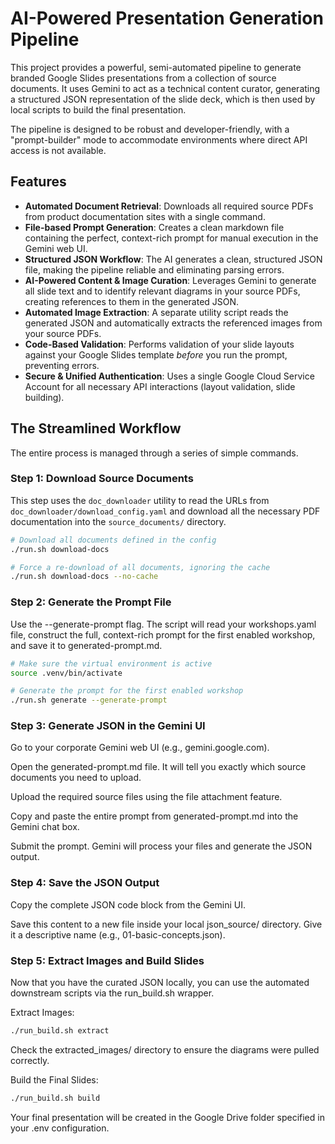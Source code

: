 # **AI-Powered Presentation Generation Pipeline**

This project provides a powerful, semi-automated pipeline to generate branded Google Slides presentations from a collection of source documents. It uses Gemini to act as a technical content curator, generating a structured JSON representation of the slide deck, which is then used by local scripts to build the final presentation.

The pipeline is designed to be robust and developer-friendly, with a "prompt-builder" mode to accommodate environments where direct API access is not available.

## **Features**

- **Automated Document Retrieval**: Downloads all required source PDFs from product documentation sites with a single command.
- **File-based Prompt Generation**: Creates a clean markdown file containing the perfect, context-rich prompt for manual execution in the Gemini web UI.
- **Structured JSON Workflow**: The AI generates a clean, structured JSON file, making the pipeline reliable and eliminating parsing errors.
- **AI-Powered Content & Image Curation**: Leverages Gemini to generate all slide text and to identify relevant diagrams in your source PDFs, creating references to them in the generated JSON.
- **Automated Image Extraction**: A separate utility script reads the generated JSON and automatically extracts the referenced images from your source PDFs.
- **Code-Based Validation**: Performs validation of your slide layouts against your Google Slides template _before_ you run the prompt, preventing errors.
- **Secure & Unified Authentication**: Uses a single Google Cloud Service Account for all necessary API interactions (layout validation, slide building).

## **The Streamlined Workflow**

The entire process is managed through a series of simple commands.

### **Step 1: Download Source Documents**

This step uses the `doc_downloader` utility to read the URLs from `doc_downloader/download_config.yaml` and download all the necessary PDF documentation into the `source_documents/` directory.

```bash
# Download all documents defined in the config
./run.sh download-docs

# Force a re-download of all documents, ignoring the cache
./run.sh download-docs --no-cache
```

### **Step 2: Generate the Prompt File**

Use the --generate-prompt flag. The script will read your workshops.yaml file, construct the full, context-rich prompt for the first enabled workshop, and save it to generated-prompt.md.

```bash
# Make sure the virtual environment is active
source .venv/bin/activate

# Generate the prompt for the first enabled workshop
./run.sh generate --generate-prompt
```

### **Step 3: Generate JSON in the Gemini UI**

Go to your corporate Gemini web UI (e.g., gemini.google.com).

Open the generated-prompt.md file. It will tell you exactly which source documents you need to upload.

Upload the required source files using the file attachment feature.

Copy and paste the entire prompt from generated-prompt.md into the Gemini chat box.

Submit the prompt. Gemini will process your files and generate the JSON output.

### **Step 4: Save the JSON Output**

Copy the complete JSON code block from the Gemini UI.

Save this content to a new file inside your local json_source/ directory. Give it a descriptive name (e.g., 01-basic-concepts.json).

### **Step 5: Extract Images and Build Slides**

Now that you have the curated JSON locally, you can use the automated downstream scripts via the run_build.sh wrapper.

Extract Images:

```bash
./run_build.sh extract
```

Check the extracted_images/ directory to ensure the diagrams were pulled correctly.

Build the Final Slides:

```bash
./run_build.sh build
```

Your final presentation will be created in the Google Drive folder specified in your .env configuration.

